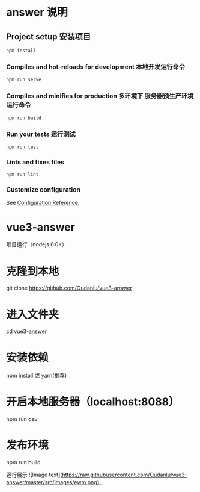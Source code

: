 # answer 说明

## Project setup  安装项目
```
npm install
```

### Compiles and hot-reloads for development 本地开发运行命令
```
npm run serve
```

### Compiles and minifies for production  多环境下 服务器预生产环境运行命令
```
npm run build
```

### Run your tests  运行测试
```
npm run test
```

### Lints and fixes files
```
npm run lint
```

### Customize configuration
See [Configuration Reference](https://cli.vuejs.org/config/).
# vue3-answer

项目运行（nodejs 6.0+）
# 克隆到本地
git clone https://github.com/Oudanlu/vue3-answer

# 进入文件夹
cd vue3-answer

# 安装依赖
npm install 或 yarn(推荐)

# 开启本地服务器（localhost:8088）
npm run dev

# 发布环境
npm run build

运行展示
![Image text](https://raw.githubusercontent.com/Oudanlu/vue3-answer/master/src/images/ewm.png）
